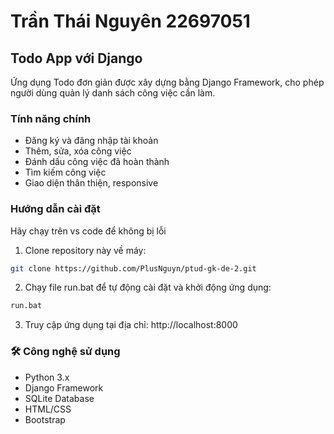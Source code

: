 # Trần Thái Nguyên 22697051

## Todo App với Django

Ứng dụng Todo đơn giản được xây dựng bằng Django Framework, cho phép người dùng quản lý danh sách công việc cần làm.

### Tính năng chính

- Đăng ký và đăng nhập tài khoản
- Thêm, sửa, xóa công việc
- Đánh dấu công việc đã hoàn thành
- Tìm kiếm công việc
- Giao diện thân thiện, responsive

### Hướng dẫn cài đặt

Hãy chạy trên vs code để không bị lỗi

1. Clone repository này về máy:
```bash
git clone https://github.com/PlusNguyn/ptud-gk-de-2.git
```

2. Chạy file run.bat để tự động cài đặt và khởi động ứng dụng:
```bash
run.bat
```

3. Truy cập ứng dụng tại địa chỉ: http://localhost:8000

### 🛠️ Công nghệ sử dụng

- Python 3.x
- Django Framework
- SQLite Database
- HTML/CSS
- Bootstrap
